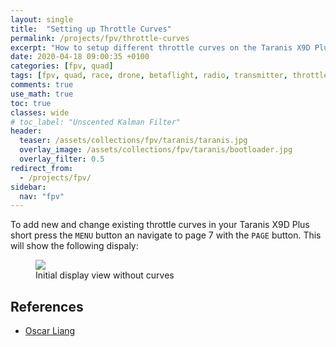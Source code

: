 ```yaml
---
layout: single
title:  "Setting up Throttle Curves"
permalink: /projects/fpv/throttle-curves
excerpt: "How to setup different throttle curves on the Taranis X9D Plus SE 2019."
date: 2020-04-18 09:00:35 +0100
categories: [fpv, quad]
tags: [fpv, quad, race, drone, betaflight, radio, transmitter, throttle, curve, taranis]
comments: true
use_math: true
toc: true
classes: wide
# toc_label: "Unscented Kalman Filter"
header:
  teaser: /assets/collections/fpv/taranis/taranis.jpg
  overlay_image: /assets/collections/fpv/taranis/bootloader.jpg
  overlay_filter: 0.5
redirect_from:
  - /projects/fpv/
sidebar:
  nav: "fpv"
---
```



To add new and change existing throttle curves in your Taranis X9D Plus short press the `MENU` button an navigate
to page 7 with the `PAGE` button. This will show the following dispaly:

<figure>
    <a href="/assets/collections/fpv/throttle-curve/no-curves.jpeg"><img src="/assets/collections/fpv/throttle-curve/no-curves.jpeg"></a>
    <figcaption>Initial display view without curves</figcaption>
</figure>



## References

- [Oscar Liang](https://oscarliang.com/throttle-curve/)
